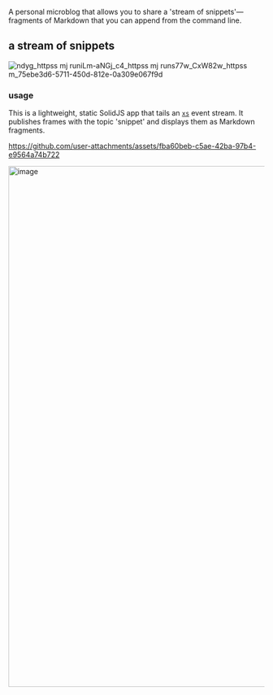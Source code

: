 A personal microblog that allows you to share a 'stream of snippets'—fragments of Markdown that you can append from the command line.

## a stream of snippets

![ndyg_httpss mj runiLm-aNGj_c4_httpss mj runs77w_CxW82w_httpss m_75ebe3d6-5711-450d-812e-0a309e067f9d](https://github.com/user-attachments/assets/9f631a69-c017-4b1d-9a8f-774e059e578b)

### usage

This is a lightweight, static SolidJS app that tails an [`xs`](https://github.com/cablehead/xs) event stream. It publishes frames with the topic 'snippet' and displays them as Markdown fragments.

https://github.com/user-attachments/assets/fba60beb-c5ae-42ba-97b4-e9564a74b722

<img width="1024" alt="image" src="https://github.com/user-attachments/assets/d20189c4-3f13-4595-b0b5-b5fdc11cf518">

